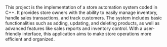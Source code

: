 
This project is the implementation of a store automation system coded in C++. It provides store owners with the ability to easily manage inventory, handle sales transactions, and track customers. The system includes basic functionalities such as adding, updating, and deleting products, as well as advanced features like sales reports and inventory control. With a user-friendly interface, this application aims to make store operations more efficient and organized.
